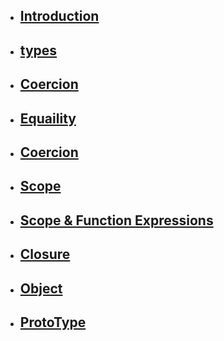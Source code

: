 * ## [Introduction](./md/Introduction.md)
* ## [types](./md/types.md)
* ## [Coercion](./md/Coercion.md)
* ## [Equaility](./md/Equaility.md)
* ## [Coercion](./md/Coercion.md)
* ## [Scope](./md/Scope.md)
* ## [Scope & Function Expressions](./md/Scope-and-Function-Expression.md)
* ## [Closure](./md/Coercion.md)
* ## [Object](./md/Object.md)
* ## [ProtoType](./md/ProtoType)

